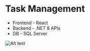 # Task Management

- Frontend - React
- Backend - .NET 8 APIs
- DB - SQL Server

![Alt text](https://github.com/anurag1302/task-mgmt/blob/main/task%20management%20planning.png "Task Management")
